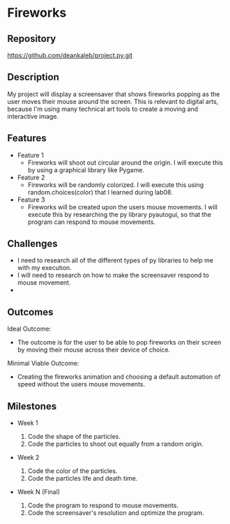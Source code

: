 # Fireworks

## Repository
<https://github.com/deankaleb/project.py.git>

## Description
My project will display a screensaver that shows fireworks popping as the user moves their mouse around the screen.
This is relevant to digital arts, because I'm using many technical art tools to create a moving and interactive image.

## Features
- Feature 1
	-  Fireworks will shoot out circular around the origin. I will execute this by using a graphical library like Pygame.
- Feature 2
	-  Fireworks will be randomly colorized. I will execute this using random.choices(color) that I learned
    during lab08. 
- Feature 3 
	- Fireworks will be created upon the users mouse movements. I will execute this by researching the py library
    pyautogui, so that the program can respond to mouse movements. 

## Challenges
- I need to research all of the different types of py libraries to help me with my execution. 
- I will need to research on how to make the screensaver respond to mouse movement. 
- 

## Outcomes
Ideal Outcome:
- The outcome is for the user to be able to pop fireworks on their screen by moving their mouse across their device of choice. 

Minimal Viable Outcome:
- Creating the fireworks animation and choosing a default automation of speed without the users mouse movements.

## Milestones

- Week 1
  1. Code the shape of the particles.
  2. Code the particles to shoot out equally from a random origin. 

- Week 2
  1. Code the color of the particles.
  2. Code the particles life and death time.

- Week N (Final)
  1. Code the program to respond to mouse movements.
  2. Code the screensaver's resolution and optimize the program. 